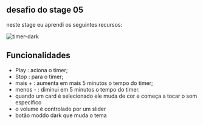 
## desafio do stage 05 

neste stage eu aprendi os seguintes recursos:

<img src="https://efficient-sloth-d85.notion.site/image/https%3A%2F%2Fs3-us-west-2.amazonaws.com%2Fsecure.notion-static.com%2F949f1b12-3170-4152-ad0b-9474bd1b36d1%2FUntitled.png?id=7c20b83b-be48-4d1c-b445-61e9badb1a80&table=block&spaceId=08f749ff-d06d-49a8-a488-9846e081b224&width=2000&userId=&cache=v2" alt="timer-dark">

## Funcionalidades

- Play   : aciona o timer;
- Stop   : para o timer;
- mais + : aumenta em mais 5 minutos o tempo do timer;
- menos - : diminui em 5 minutos o tempo do timer.
- quando um card é selecionado ele muda de cor e começa a tocar o som específico
- o volume é controlado por um slider
- botão moddo dark que muda o tema 

